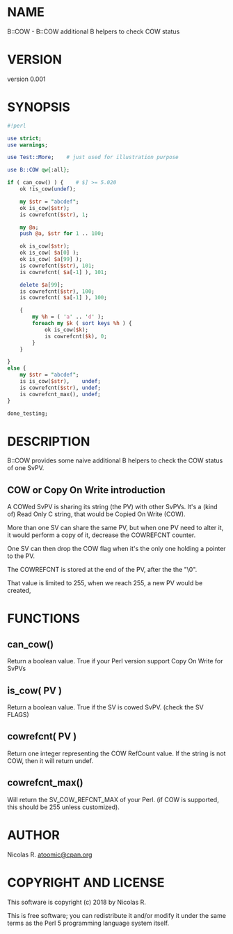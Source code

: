 # NAME

B::COW - B::COW additional B helpers to check COW status

# VERSION

version 0.001

# SYNOPSIS

```perl
#!perl

use strict;
use warnings;

use Test::More;    # just used for illustration purpose

use B::COW qw{:all};

if ( can_cow() ) {    # $] >= 5.020
    ok !is_cow(undef);

    my $str = "abcdef";
    ok is_cow($str);
    is cowrefcnt($str), 1;

    my @a;
    push @a, $str for 1 .. 100;

    ok is_cow($str);
    ok is_cow( $a[0] );
    ok is_cow( $a[99] );
    is cowrefcnt($str), 101;
    is cowrefcnt( $a[-1] ), 101;

    delete $a[99];
    is cowrefcnt($str), 100;
    is cowrefcnt( $a[-1] ), 100;

    {
        my %h = ( 'a' .. 'd' );
        foreach my $k ( sort keys %h ) {
            ok is_cow($k);
            is cowrefcnt($k), 0;
        }
    }

}
else {
    my $str = "abcdef";
    is is_cow($str),    undef;
    is cowrefcnt($str), undef;
    is cowrefcnt_max(), undef;
}

done_testing;
```

# DESCRIPTION

B::COW provides some naive additional B helpers to check the COW status of one SvPV.

## COW or Copy On Write introduction

A COWed SvPV is sharing its string (the PV) with other SvPVs.
It's a (kind of) Read Only C string, that would be Copied On Write (COW).

More than one SV can share the same PV, but when one PV need to alter it,
it would perform a copy of it, decrease the COWREFCNT counter.

One SV can then drop the COW flag when it's the only one holding a pointer
to the PV.

The COWREFCNT is stored at the end of the PV, after the the "\\0".

That value is limited to 255, when we reach 255, a new PV would be created,

# FUNCTIONS

## can\_cow()

Return a boolean value. True if your Perl version support Copy On Write for SvPVs

## is\_cow( PV )

Return a boolean value. True if the SV is cowed SvPV. (check the SV FLAGS)

## cowrefcnt( PV )

Return one integer representing the COW RefCount value.
If the string is not COW, then it will return undef.

## cowrefcnt\_max()

Will return the SV\_COW\_REFCNT\_MAX of your Perl. (if COW is supported, this should
be 255 unless customized).

# AUTHOR

Nicolas R. <atoomic@cpan.org>

# COPYRIGHT AND LICENSE

This software is copyright (c) 2018 by Nicolas R.

This is free software; you can redistribute it and/or modify it under
the same terms as the Perl 5 programming language system itself.
